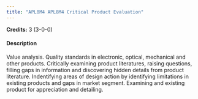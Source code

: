 ```yaml
---
title: "APL8M4 APL8M4 Critical Product Evaluation"
---
```

**Credits:** 3 (3-0-0)

#### Description
Value analysis. Quality standards in electronic, optical, mechanical and other products. Critically examining product literatures, raising questions, filling gaps in information and discovering hidden details from product literature. Indentifying areas of design action by identifying limitations in existing products and gaps in market segment. Examining and existing product for appreciation and detailing.
